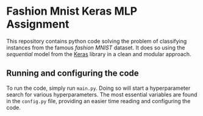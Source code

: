 # Fashion Mnist Keras MLP Assignment

This repository contains python code solving the problem of classifying
instances from the famous _fashion MNIST_ dataset. It does so using
the _sequential_ model from the [Keras](https://keras.io/) library in a
clean and modular approach.

## Running and configuring the code

To run the code, simply run `main.py`. Doing so will start a hyperparameter
search for various hyperparameters. The most essential variables are
found in the `config.py` file, providing an easier time reading and 
configuring the code.